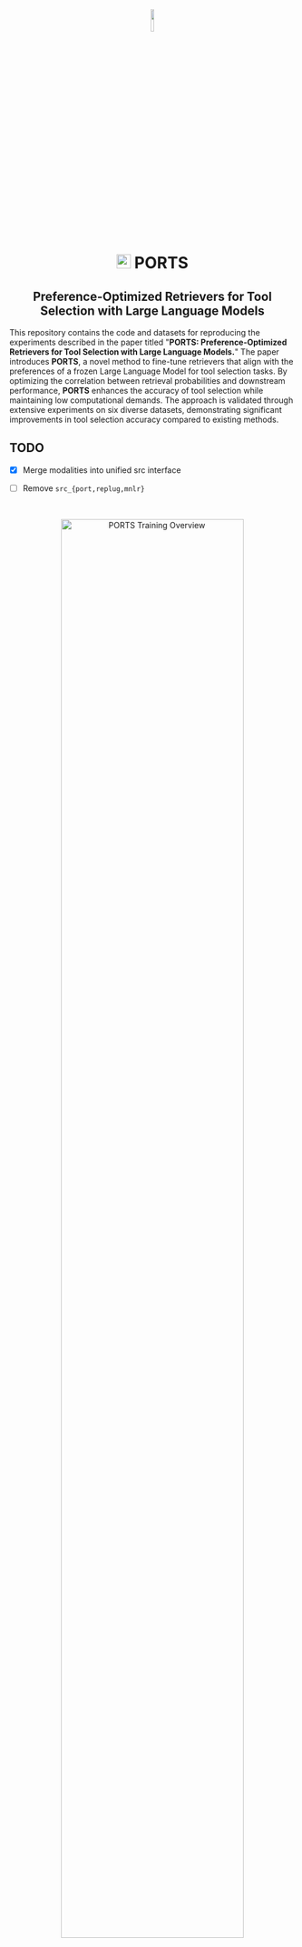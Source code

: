 <div align="center"><img src="assets/fishing_rod_tool.png" width="10%"> </div>
<h1 align="center"><img src="assets/ports_icon.png" alt="port icon" width="25" height="auto"> PORTS</h1>
<h2 align="center">Preference-Optimized Retrievers for Tool Selection with Large Language Models  </h2>

This repository contains the code and datasets for reproducing the experiments described in the paper titled "**PORTS: Preference-Optimized Retrievers for Tool Selection with Large Language Models.**" The paper introduces **PORTS**, a novel method to fine-tune retrievers that align with the preferences of a frozen Large Language Model for tool selection tasks. By optimizing the correlation between retrieval probabilities and downstream performance, **PORTS** enhances the accuracy of tool selection while maintaining low computational demands. The approach is validated through extensive experiments on six diverse datasets, demonstrating significant improvements in tool selection accuracy compared to existing methods.


## TODO

- [x] Merge modalities into unified src interface
- [ ] Remove `src_{port,replug,mnlr}`



<br/>
<p align="center">
<img src="assets/ports_overview.png" width="80%" height="auto" alt="PORTS Training Overview" class="center">
</p>


## 📎 Table of Contents

- [Model](#model)
- [Dataset](#dataset)
- [Project Structure](#project-structure)
- [Quickstart](#quickstart)
- [Using the Markdown File](#using-the-markdown-file)
- [Script-based Training](#script-based-training)
- [Sbatch-based Grid Search Training](#sbatch-based-grid-search-training)
- [Main Accuracy Results](#main-accuracy-results)

## Model

**PORTS** fine-tunes a retriever model to select the most appropriate tools based on preferences derived from a frozen LLM. The retriever is optimized through a dual loss approach: a perplexity-based preference signal and a contrastive semantic loss. This ensures the retriever aligns with the LLM's preferences, leading to more accurate tool selection in various scenarios. The model is trained on two encoder architectures, RoBERTa-base and BGE-base, and evaluated using three LLMs with varying levels of expertise in tool usage.

## Dataset

The experiments are conducted on six publicly available datasets, which include APIBench, API-Bank, Octopus-v2, ToolE, BFCL, and ToolBench. These datasets cover various applications, input modalities, and toolsets, comprehensively evaluating **PORTS**' effectiveness. Datasets can be found [here](https://anonymous.4open.science/r/ports-data/).

## Project Structure

The repository is organized with the following structure:

```
/ports/
├── Makefile              # Entry point for all training commands
├── main/                 # Main code directory
│   ├── scripts/          # All training and utility scripts
│   ├── src/              # Source code modules
│   │   ├── port/         # PORTS model implementation
│   │   ├── replug/       # RePlug model implementation  
│   │   ├── dml/          # DML (MNRL) implementation
│   │   └── utils/        # Shared utilities
│   ├── main_train_port.py # Main PORTS training script
│   ├── train_replug.py   # RePlug training script
│   ├── train_mnrl.py     # MNRL training script
│   └── output/           # Output directory for trained models
├── datasets/             # Training and evaluation datasets
└── assets/               # Project assets and documentation
```

## Quickstart

### Setup

1. **Clone the repository:**
   ```bash
   git clone https://github.com/yourorg/ports.git
   cd ports
   ```

2. **Install the required dependencies:**
   ```bash
   pip install -r build/requirements.txt
   ```

3. **Download the datasets:**
   The datasets can be downloaded from the following link: [PORTS Datasets](https://anonymous.4open.science/r/ports-data/). Extract the datasets into the `datasets/` directory.

### Using the Makefile

We provide a Makefile that offers a clean interface for running all training operations. This is the recommended way to launch training and evaluation jobs, as it ensures consistent defaults and easy overrides.

### Running Training via Makefile

#### 1. PORTS Training

```bash
make ports
```

#### 2. RePlug Training

```bash
make replug
```

#### 3. MNRL Training

```bash
make mnrl
```

#### 4. Docker (interactive)

```bash
make docker
```

#### 5. Clean Output Directories

```bash
make clean
```

### Overriding Defaults

You can override any default parameter by specifying it on the command line. For example:

```bash
make ports DATASET=bfcl INFERENCE_MODEL=gemma2-2B
make replug EPOCHS=10 BATCH_SIZE=4
make mnrl RETRIEVAL_MODEL=FacebookAI/roberta-base
```

### Available Parameters

#### Common Parameters (all training methods)

| Parameter | Description | Default |
|-----------|-------------|---------|
| `DATASET` | Dataset name | toolbench |
| `RETRIEVAL_MODEL` | Retrieval model name | BAAI/bge-base-en-v1.5 |
| `INFERENCE_MODEL` | Inference model name | llama3-8B |
| `EPOCHS` | Number of training epochs | 5 |
| `BATCH_SIZE` | Training batch size | 2 |
| `LR` | Learning rate | 1e-5 |
| `SEED` | Random seed | 42 |
| `EVAL_STEPS` | Evaluation steps fraction | 0.2 |
| `USE_4BIT` | Use 4-bit quantization | true |
| `MAX_TRAIN_SAMPLES` | Maximum training samples | 1000 |
| `GAMMA` | Gamma temperature | 0.5 |
| `BETA` | Beta temperature | 0.5 |
| `WARMUP_RATIO` | Fraction of training steps for warmup | 0.1 |
| `K_EVAL_VALUES_ACCURACY` | Values of k for accuracy@k evaluation | 1 3 5 |
| `K_EVAL_VALUES_NDCG` | Values of k for ndcg@k evaluation | 1 3 5 |

#### MNRL-Specific Parameters

| Parameter | Description | Default |
|-----------|-------------|---------|
| `SCHEDULER` | Learning rate scheduler | warmupcosine |
| `POOLING` | Embedding pooling strategy | mean |
| `NEGATIVES_PER_SAMPLE` | Number of negative samples | 1 |
| `MODEL_NAME` | Retrieval model name | BAAI/bge-base-en-v1.5 |
| `PREPROCESSING_BATCH_SIZE` | Batch size for preprocessing | 16 |
| `EVAL_STEPS_FRACTION` | Fraction of steps for evaluation | 0.2 |
| `WANDB_PROJECT_NAME` | Weights & Biases project name | MNRL_Training |
| `WANDB_RUN_NAME` | Weights & Biases run name | auto-generated |
| `OUTPUT_DIR` | Directory to save model, logs, and results | auto-generated |
| `RANDOM_NEGATIVES` | Whether to use random negatives | true |
| `EVALUATE_ON_TEST` | Whether to evaluate on test set | true |
| `USE_PRE_TRAINED_MODEL` | Whether to use pre-trained model | true |
| `PUSH_TO_HUB` | Whether to push model to HF Hub | true |
| `PUBLIC_MODEL` | Whether to make model public | true |
| `HUB_REPO_NAME` | HuggingFace Hub repo name | auto-generated |
| `LOG_FILE` | Path to log file | auto-generated |
| `WARMUP_RATIO` | Fraction of training steps for warmup | 0.1 |

### Example Usage

```bash
# Train PORTS with non-default parameters
make ports DATASET=apibench INFERENCE_MODEL=llama3-8B EPOCHS=3 LAMBDA_WEIGHT=0.5 PREF_BETA=0.8

# Train RePlug with customized retrieval settings
make replug DATASET=bfcl RETRIEVAL_MODEL=FacebookAI/roberta-base NUM_RETRIEVED_DOCS=8 GAMMA=0.3

# Train MNRL with specific pooling strategy and batch size
make mnrl DATASET=octopus RETRIEVAL_MODEL=BAAI/bge-base-en-v1.5 POOLING=cls BATCH_SIZE=64
```

### Notes

- The Makefile will call the appropriate script in `main/scripts/` with all parameters set.
- Output directories are automatically created.
- For advanced usage or script-specific parameters, see the script-based training section below.

## Using the Markdown File

In addition to the code and datasets, this repository includes a comprehensive Markdown documentation that can help you understand and use the PORTS framework effectively. Here's how to use it:

### Reading the Markdown Documentation

1. **Viewing in GitHub**: 
   The README.md file is automatically rendered by GitHub's web interface. Simply navigate to the repository's main page to view it with proper formatting and styling.

2. **Local Viewing Options**:
   - Use any text editor to open the README.md file
   - For better rendering, use a Markdown viewer like:
     - VS Code with the Markdown Preview extension
     - Typora, a dedicated Markdown editor
     - GitHub Desktop's built-in Markdown preview

### Documentation Structure

The Markdown documentation is organized into clear sections:

- **Model Description**: Technical details about PORTS architecture
- **Dataset Information**: Details about supported datasets and their structure
- **Project Structure**: Overview of code organization
- **Quickstart Guide**: Step-by-step instructions for getting started
- **Training Options**: Comprehensive list of parameters and configurations
- **Results**: Performance metrics and comparisons

### Modifying the Documentation

If you need to update the documentation:

1. Edit the README.md file using any text editor
2. Follow standard Markdown syntax:
   - `#` for headers (more `#` means smaller headers)
   - `*` or `-` for bullet points
   - `|` for table columns
   - `` ``` `` for code blocks (specify language after opening backticks)
   - `[text](url)` for links
   - `![alt text](image_path)` for images

3. Use HTML tags for advanced formatting:
   - `<div align="center">` for centering content
   - `<img src="..." width="...">` for image sizing
   - `<br/>` for line breaks

4. Preview changes using a Markdown viewer before committing

### Extending the Documentation

When adding new features or models to the project, be sure to update:

1. The Table of Contents section
2. The relevant documentation section
3. Any code examples or parameter lists
4. Training and evaluation result tables

Remember to maintain consistent formatting and style to ensure readability.

## Script-based Training

You can also run training using the provided shell scripts, which are aligned with the Makefile and support environment variable overrides for all key parameters.

### 1. PORTS Training

Run the PORTS training script:

```bash
bash main/scripts/train_ports.sh
```

#### Overriding Defaults

You can override any default by setting the corresponding environment variable before the script call:

```bash
DATASET_NAME=bfcl INFERENCE_MODEL_PSEUDONAME=gemma2-2B RETRIEVAL_MODEL_NAME=FacebookAI/roberta-base bash main/scripts/train_ports.sh
```

#### All Environment Variables (PORTS)

| Variable | Description | Default |
|----------|-------------|---------|
| `DATASET_NAME` | Dataset name | toolbench |
| `RETRIEVAL_MODEL_NAME` | Retrieval model name | BAAI/bge-base-en-v1.5 |
| `INFERENCE_MODEL_PSEUDONAME` | Inference model pseudo-name | llama3-8B |
| `RETRIEVAL_MAX_SEQ_LEN` | Max seq length for retriever | 512 |
| `INFERENCE_MAX_SEQ_LEN` | Max seq length for inference | 1024 |
| `N_EPOCHS` | Number of epochs | 5 |
| `LR` | Learning rate | 1e-5 |
| `LR_SCHEDULER` | Learning rate scheduler | cosine |
| `TRAIN_BATCH_SIZE` | Training batch size | 2 |
| `EVAL_BATCH_SIZE` | Evaluation batch size | 4 |
| `PREPROCESS_BATCH_SIZE` | Preprocessing batch size | 16 |
| `PADDING_SIDE` | Tokenizer padding side | left |
| `LAMBDA_WEIGHT` | Lambda loss weight | 0.3 |
| `N_NEGS` | Number of negative examples | 3 |
| `GAMMA` | Gamma temperature | 0.5 |
| `BETA` | Beta temperature | 0.5 |
| `PREF_BETA` | Preference weight (ORPO beta) | 1 |
| `CORPUS_UPDATES` | Steps between corpus re-embedding | 100 |
| `SAVE_STRATEGY` | Model saving strategy | epoch |
| `SAVE_STEPS` | Steps between model saves | None |
| `SAVE_DIR` | Directory to save checkpoints | ./checkpoints |
| `MAX_CHECKPOINTS` | Maximum number of checkpoints | None |
| `SEED` | Random seed | 42 |
| `EVAL_STEPS` | Evaluation steps fraction | 0.2 |
| `LOAD_IN_4BIT` | Use 4-bit quantization | true |
| `MAX_TRAIN_SAMPLES` | Maximum training samples | 1000 |
| `WARMUP_RATIO` | Fraction of training steps for warmup | 0.1 |
| `WANDB_RUN_NAME` | Weights & Biases run name | auto-generated |
| `K_EVAL_VALUES_ACCURACY` | Values for accuracy@k | 1 3 5 |
| `K_EVAL_VALUES_NDCG` | Values for ndcg@k | 1 3 5 |

### 2. RePlug Training

Run the RePlug training script:

```bash
bash main/scripts/train_replug.sh
```

#### Overriding Defaults

```bash
DATASET_NAME=bfcl INFERENCE_MODEL_PSEUDONAME=gemma2-2B RETRIEVAL_MODEL_NAME=FacebookAI/roberta-base bash main/scripts/train_replug.sh
```

#### All Environment Variables (RePlug)

| Variable | Description | Default |
|----------|-------------|---------|
| `DATASET_NAME` | Dataset name | toolbench |
| `WANDB_RUN_NAME` | Weights & Biases run name | auto-generated |
| `SAVE_PATH` | Path to save trained model and outputs | auto-generated |
| `INFERENCE_MODEL_NAME` | Actual model path (auto-mapped) | varies by pseudo-name |
| `SEED` | Random seed | 42 |
| `LOAD_IN_4BIT` | Use 4-bit quantization | true |
| `MAX_TRAIN_SAMPLES` | Maximum training samples | 1000 |
| `WARMUP_RATIO` | Fraction of training steps for warmup | 0.1 |
| `QUERY_COLUMN` | Name of query column in dataset | query_for_retrieval |

### 3. MNRL Training

Run the MNRL training script:

```bash
bash main/scripts/train_mnrl.sh
```

#### Overriding Defaults

```bash
DATASET_NAME=bfcl MODEL_NAME=FacebookAI/roberta-base bash main/scripts/train_mnrl.sh
```

#### All Environment Variables (MNRL)

| Variable | Description | Default |
|----------|-------------|---------|
| `DATASET_NAME` | Dataset name | toolbench |
| `WANDB_PROJECT_NAME` | Weights & Biases project name | MNRL_Training |
| `WANDB_RUN_NAME` | Weights & Biases run name | auto-generated |
| `OUTPUT_DIR` | Directory to save model, logs, and results | auto-generated |
| `MAX_SEQ_LENGTH` | Maximum sequence length | 512 |
| `EVAL_STEPS_FRACTION` | Fraction of steps for evaluation | 0.2 |
| `WARMUP_RATIO` | Fraction of training steps for warmup | 0.1 |
| `SCHEDULER` | Learning rate scheduler | warmupcosine |
| `RANDOM_NEGATIVES` | Whether to use random negatives | true |

## Sbatch-based Grid Search Training

For large-scale training and hyperparameter tuning, we provide a sbatch-based solution that enables running multiple training configurations in parallel on SLURM-based clusters. This approach is especially useful for grid searches across multiple hyperparameters.

### Using run_sbatch.sh

The `run_sbatch.sh` script provides a flexible way to launch multiple training jobs with different parameter combinations using SLURM's sbatch utility.

```bash
./run_sbatch.sh --script=<script_type> [options]
```

#### Required Parameters:
- `--script=<script_type>`: Specifies which training script to use. Options: `mnrl`, `ports`, or `replug`.

#### Optional Parameters (all accept comma-separated arrays):
- `--machine=<machine_name>`: Target compute node(s) (e.g., "deeplearn2,faretra"). If omitted, jobs run on any available machine.
- `--gpu_type=<gpu_type>`: GPU type to request (default: "nvidia_geforce_rtx_3090")
- `--gpu_count=<count>`: Number of GPUs per job (default: 1)
- `--retrieval_model=<models>`: Retrieval/encoder models to use (default: "BAAI/bge-base-en-v1.5")
- `--inference_model=<models>`: Inference/LLM models to use (default: "llama3-8B")
- `--lr=<learning_rates>`: Learning rate values (e.g., "1e-5,1e-4,1e-3")
- `--batch_size=<sizes>`: Batch size values (e.g., "2,4,8")
- `--epochs=<counts>`: Number of epochs (e.g., "1,3,5")
- `--dataset=<names>`: Dataset names (e.g., "toolbench,apibench")
- `--wandb_run_name=<name>`: Base name for W&B runs (auto-generated if not provided)
- `--wandb_project_name=<name>`: W&B project name (default: "PORTS_AAAI-EMNLP")
- `--params="<extra_params>"`: Additional parameters to pass to the training script

#### Using Additional Parameters

You can pass any additional parameters not covered by the standard options using the `--params` flag. These parameters are passed directly to the underlying training script.

### Example Usage

#### Basic Usage:
```bash
./run_sbatch.sh --script=ports --machine=deeplearn2 --lr=1e-5 --batch_size=2 --epochs=1
```

#### Grid Search Over Multiple Parameters:
```bash
./run_sbatch.sh --script=replug --lr=1e-5,1e-4,1e-3 --batch_size=2,4 --epochs=1,3 \
  --dataset=toolbench --wandb_project_name=PORTS_EMNLP
```

This will launch 12 jobs (3 learning rates × 2 batch sizes × 2 epoch counts) with all combinations.

#### Multi-Machine Distributed Search:
```bash
./run_sbatch.sh --script=mnrl --machine=deeplearn2,faretra --lr=1e-5,1e-4 \
  --batch_size=2,4 --dataset=apibench,toolbench
```

This will distribute 8 jobs across the specified machines.

#### Model Grid Search:
```bash
./run_sbatch.sh --script=ports \
  --retrieval_model=BAAI/bge-base-en-v1.5,FacebookAI/roberta-base \
  --inference_model=llama3-8B,gemma2-2B \
  --dataset=toolbench
```

This will create 4 jobs testing all combinations of retrieval and inference models.

#### Advanced Usage with Custom Parameters:
```bash
# Adding additional model-specific parameters
./run_sbatch.sh --script=ports --lr=1e-5 --batch_size=2 \
  --params="--gamma=0.3 --beta=0.7 --preprocess_batch_size=32 --eval_steps=0.1"

# Using different evaluation metrics
./run_sbatch.sh --script=mnrl --dataset=toolbench \
  --retrieval_model=BAAI/bge-base-en-v1.5,FacebookAI/roberta-base \
  --params="--k_eval_values_accuracy=\"1 3 5 10\" --k_eval_values_ndcg=\"1 3 5 10\""

# Setting model-specific parameters with different learning rates
./run_sbatch.sh --script=replug --lr=1e-5,1e-4 \
  --inference_model=llama3-8B,gemma2-2B \
  --params="--num_retrieved_docs=5 --corpus_updates=10 --use_4bit=false"
```

### Common Additional Parameters

Here are some useful additional parameters by script type:

**PORTS:**
- `--lambda_weight=<float>`: Weight for the lambda loss component
- `--pref_beta=<float>`: Preference weight in ORPO
- `--n_negs=<int>`: Number of negative samples
- `--corpus_updates=<int>`: Steps between corpus re-embedding

**RePlug:**
- `--num_retrieved_docs=<int>`: Number of documents to retrieve
- `--use_4bit=<bool>`: Whether to use 4-bit quantization

**MNRL:**
- `--pooling=<str>`: Embedding pooling strategy (cls, mean)
- `--negatives_per_sample=<int>`: Number of negatives per sample
- `--log_freq=<int>`: Logging frequency

### Under the Hood

The script will:
1. Parse all command-line arguments and convert comma-separated values into arrays
2. Determine the correct training script based on the `--script` parameter
3. Generate all possible combinations of the provided parameter arrays
4. Submit individual sbatch jobs for each combination
5. Generate unique job names and W&B run names for easy tracking
6. Display a summary of all submitted jobs

This approach enables efficient hyperparameter tuning and experimentation across multiple compute resources.

## Main Accuracy Results

PORTS demonstrates significant improvements in tool selection accuracy across all evaluated datasets. The table below summarizes the main accuracy results, including improvements over the baseline models:

| Dataset     | Encoder       | LLM                    | Recall@1 (%) | Recall@3 (%) | NDCG@5 (%) | Recall Improvement (%) | NDCG Improvement (%) |
|-------------|---------------|------------------------|--------------|--------------|------------|------------------------|-----------------------|
| ToolBench   | RoBERTa-base  | LLAMA3-GROQ-8B-Tool-Use | 49.84        | 70.80        | 65.32      | +4.52                  | +4.37                 |
| API-Bank    | BGE-base      | LLAMA3-GROQ-8B-Tool-Use | 59.12        | 81.50        | 76.10      | +2.83                  | +4.80                 |
| APIBench    | RoBERTa-base  | LLAMA3-8B              | 21.50        | 30.53        | 26.78      | +12.76                 | +13.55                |
| BFCL        | BGE-base      | LLAMA3-GROQ-8B-Tool-Use | 67.20        | 78.10        | 73.10      | +1.03                  | +0.79                 |
| ToolE       | RoBERTa-base  | LLAMA3-8B              | 74.60        | 86.80        | 83.55      | +16.09                 | +13.77                |
| Octopus-v2  | BGE-base      | LLAMA3-8B              | 97.50        | 100          | 100        | +2.50                  | +2.00                 |

For more detailed results, including ablation studies and out-of-domain performance, please refer to the paper.
